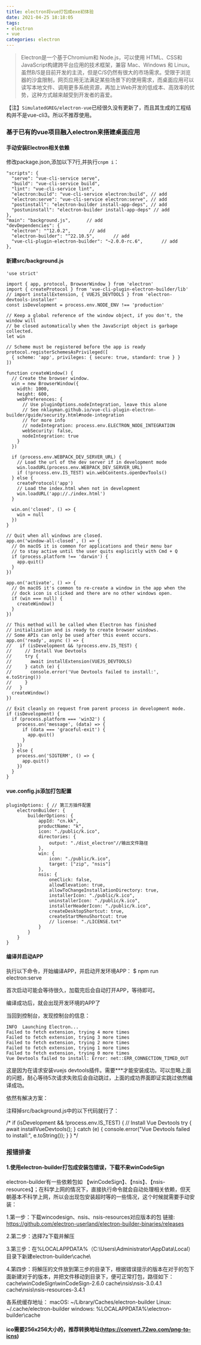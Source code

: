 ```yaml
---
title: electron将vue打包成exe初体验
date: 2021-04-25 18:18:05
tags: 
- electron 
- vue
categories: electron
---
```


> Electron是一个基于Chromium和 Node.js，可以使用 HTML、CSS和JavaScript构建跨平台应用的技术框架，兼容 Mac、Windows 和 Linux。虽然B/S是目前开发的主流，但是C/S仍然有很大的市场需求。受限于浏览器的沙盒限制，网页应用无法满足某些场景下的使用需求，而桌面应用可以读写本地文件、调用更多系统资源，再加上Web开发的低成本、高效率的优势，这种方式越来越受到开发者的喜爱。

【注】`SimulatedGREG/electron-vue`已经很久没有更新了，而且其生成的工程结构并不是vue-cli3。所以不推荐使用。

<!--more-->

### 基于已有的vue项目融入electron来搭建桌面应用

#### 手动安装Electron相关依赖
修改package.json,添加以下7行,并执行`cnpm i`：
```
"scripts": {
  "serve": "vue-cli-service serve",
  "build": "vue-cli-service build",
  "lint": "vue-cli-service lint",
  "electron:build": "vue-cli-service electron:build", // add
  "electron:serve": "vue-cli-service electron:serve", // add
  "postinstall": "electron-builder install-app-deps", // add
  "postuninstall": "electron-builder install-app-deps" // add
},
"main": "background.js",      // add
"devDependencies": {
  "electron": "^12.0.2",       // add
  "electron-builder": "^22.10.5",       // add
  "vue-cli-plugin-electron-builder": "~2.0.0-rc.6",       // add
},
```

#### 新建src/background.js
``` 
'use strict'

import { app, protocol, BrowserWindow } from 'electron'
import { createProtocol } from 'vue-cli-plugin-electron-builder/lib'
// import installExtension, { VUEJS_DEVTOOLS } from 'electron-devtools-installer'
const isDevelopment = process.env.NODE_ENV !== 'production'

// Keep a global reference of the window object, if you don't, the window will
// be closed automatically when the JavaScript object is garbage collected.
let win

// Scheme must be registered before the app is ready
protocol.registerSchemesAsPrivileged([
  { scheme: 'app', privileges: { secure: true, standard: true } }
])

function createWindow() {
  // Create the browser window.
  win = new BrowserWindow({
    width: 1000,
    height: 600,
    webPreferences: {
      // Use pluginOptions.nodeIntegration, leave this alone
      // See nklayman.github.io/vue-cli-plugin-electron-builder/guide/security.html#node-integration
      // for more info
      // nodeIntegration: process.env.ELECTRON_NODE_INTEGRATION
      webSecurity: false,
      nodeIntegration: true
    }
  })

  if (process.env.WEBPACK_DEV_SERVER_URL) {
    // Load the url of the dev server if in development mode
    win.loadURL(process.env.WEBPACK_DEV_SERVER_URL)
    if (!process.env.IS_TEST) win.webContents.openDevTools()
  } else {
    createProtocol('app')
    // Load the index.html when not in development
    win.loadURL('app://./index.html')
  }

  win.on('closed', () => {
    win = null
  })
}

// Quit when all windows are closed.
app.on('window-all-closed', () => {
  // On macOS it is common for applications and their menu bar
  // to stay active until the user quits explicitly with Cmd + Q
  if (process.platform !== 'darwin') {
    app.quit()
  }
})

app.on('activate', () => {
  // On macOS it's common to re-create a window in the app when the
  // dock icon is clicked and there are no other windows open.
  if (win === null) {
    createWindow()
  }
})

// This method will be called when Electron has finished
// initialization and is ready to create browser windows.
// Some APIs can only be used after this event occurs.
app.on('ready', async () => {
//   if (isDevelopment && !process.env.IS_TEST) {
//     // Install Vue Devtools
//     try {
//       await installExtension(VUEJS_DEVTOOLS)
//     } catch (e) {
//       console.error('Vue Devtools failed to install:', e.toString())
//     }
//   }
  createWindow()
})

// Exit cleanly on request from parent process in development mode.
if (isDevelopment) {
  if (process.platform === 'win32') {
    process.on('message', (data) => {
      if (data === 'graceful-exit') {
        app.quit()
      }
    })
  } else {
    process.on('SIGTERM', () => {
      app.quit()
    })
  }
}
```

#### vue.config.js添加打包配置
```
pluginOptions: { // 第三方插件配置
    electronBuilder: {
        builderOptions: {
            appId: "cn.kk",
            productName: "k",
            icon: "./public/k.ico",
            directories: {
                output: "./dist_electron"//输出文件路径
            },
            win: {
                icon: "./public/k.ico",
                target: ["zip", "nsis"]
            },
            nsis: {
                oneClick: false,
                allowElevation: true,
                allowToChangeInstallationDirectory: true,
                installerIcon: "./public/k.ico",
                uninstallerIcon: "./public/k.ico",
                installerHeaderIcon: "./public/k.ico",
                createDesktopShortcut: true,
                createStartMenuShortcut: true
                // license: "./LICENSE.txt"
            }
        }
    }
}
```

#### 编译并启动APP
执行以下命令，开始编译APP，并启动开发环境APP：
$ npm run electron:serve

首次启动可能会等待很久，加载完后会自动打开APP，等待即可。

编译成功后，就会出现开发环境的APP了

当回到控制台，发现控制台的信息：
```
INFO  Launching Electron...
Failed to fetch extension, trying 4 more times
Failed to fetch extension, trying 3 more times
Failed to fetch extension, trying 2 more times
Failed to fetch extension, trying 1 more times
Failed to fetch extension, trying 0 more times
Vue Devtools failed to install: Error: net::ERR_CONNECTION_TIMED_OUT
```
这是因为在请求安装vuejs devtools插件。需要***才能安装成功。可以忽略上面的问题，耐心等待5次请求失败后会自动跳过，上面的成功界面即证实跳过依然编译成功。

依然有解决方案：

注释掉src/background.js中的以下代码就行了：

/* if (isDevelopment && !process.env.IS_TEST) { // Install Vue Devtools try { await installVueDevtools(); } catch (e) { console.error("Vue Devtools failed to install:", e.toString()); } } */

###  报错排查
#### 1.使用electron-builder打包成安装包错误，下载不来winCodeSign

electron-builder有一些依赖包如 【winCodeSign】、【nsis】、【nsis-resources】；在科学上网的情况下，直接执行命令就会自动处理相关依赖，但天朝基本不科学上网，所以会出现包安装超时等的一些情况，这个时候就需要手动安装：

1.第一步：下载wincodesign、nsis、nsis-resources对应版本的包 链接: https://github.com/electron-userland/electron-builder-binaries/releases

2.第二步：选择7z下载并解压

3.第三步：在%LOCALAPPDATA%（C:\Users\Administrator\AppData\Local）目录下新建electron-builder\cache\

4.第四步：将解压的文件放到第三步的目录下，根据错误提示的版本在对于的包下面新建对于的版本，并把文件移动到目录下，便可正常打包，路径如下：
cache\winCodeSign\winCodeSign-2.6.0
cache\nsis\nsis-3.0.4.1
cache\nsis\nsis-resources-3.4.1

各系统缓存地址：
macOS: ~/Library/Caches/electron-builder
Linux: ~/.cache/electron-builder
windows: %LOCALAPPDATA%\electron-builder\cache

#### ico需要256x256大小的，推荐转换地址(https://convert.72wo.com/png-to-icns)
